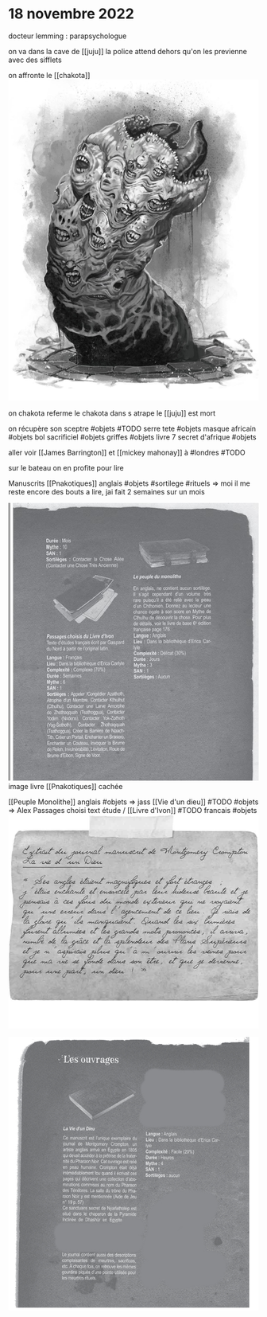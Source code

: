 # 18 novembre 2022

docteur lemming : parapsychologue


on va dans la cave de [[juju]] la police attend dehors qu'on les previenne avec des sifflets

on affronte le [[chakota]]  ![](images/chakota.png)   

on chakota referme le chakota dans s atrape
le [[juju]] est mort

on récupère son sceptre #objets #TODO
serre tete  #objets
masque africain #objets
bol sacrificiel  #objets
griffes #objets
livre 7 secret d'afrique  #objets

aller voir [[James Barrington]] et [[mickey mahonay]] à #londres #TODO

sur le bateau on en profite pour lire

Manuscrits [[Pnakotiques]]  anglais #objets #sortilege #rituels => moi
il me reste encore des bouts a lire, jai fait 2 semaines sur un mois

![](images/20221119004957.png)  image livre [[Pnakotiques]] cachée

[[Peuple Monolithe]]  anglais #objets => jass
[[Vie d'un dieu]] #TODO  #objets => Alex
Passages choisi text étude / [[Livre d'Ivon]] #TODO francais #objets
![](images/20221119010244.png)  

![](images/20221119010123.png)  